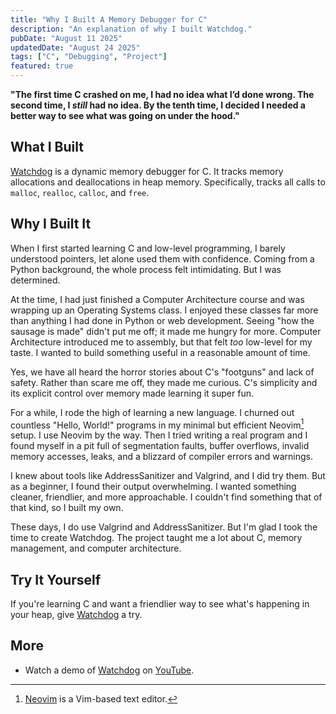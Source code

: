 ```yaml
---
title: "Why I Built A Memory Debugger for C"
description: "An explanation of why I built Watchdog."
pubDate: "August 11 2025"
updatedDate: "August 24 2025"
tags: ["C", "Debugging", "Project"]
featured: true
---
```


**"The first time C crashed on me, I had no idea what I’d done wrong.
The second time, I _still_ had no idea.
By the tenth time, I decided I needed a better way to see what was going on under the hood."**

## What I Built

<a href="https://github.com/ragibasif/watchdog" target="_blank" rel="noopener noreferrer">Watchdog</a> is a dynamic memory debugger for C. It tracks memory allocations and deallocations in heap memory. Specifically, tracks all calls to `malloc`, `realloc`, `calloc`, and `free`.

## Why I Built It

When I first started learning C and low-level programming, I barely understood pointers, let alone used them with confidence. Coming from a Python background, the whole process felt intimidating. But I was determined.

At the time, I had just finished a Computer Architecture course and was wrapping up an Operating Systems class. I enjoyed these classes far more than anything I had done in Python or web development. Seeing "how the sausage is made" didn't put me off; it made me hungry for more. Computer Architecture introduced me to assembly, but that felt _too_ low-level for my taste. I wanted to build something useful in a reasonable amount of time.

Yes, we have all heard the horror stories about C's "footguns" and lack of safety. Rather than scare me off, they made me curious. C's simplicity and its explicit control over memory made learning it super fun.

For a while, I rode the high of learning a new language. I churned out countless "Hello, World!" programs in my minimal but efficient Neovim[^1] setup. I use Neovim by the way. Then I tried writing a real program and I found myself in a pit full of segmentation faults, buffer overflows, invalid memory accesses, leaks, and a blizzard of compiler errors and warnings.

I knew about tools like AddressSanitizer and Valgrind, and I did try them. But as a beginner, I found their output overwhelming. I wanted something cleaner, friendlier, and more approachable. I couldn't find something that of that kind, so I built my own.

These days, I do use Valgrind and AddressSanitizer. But I'm glad I took the time to create Watchdog. The project taught me a lot about C, memory management, and computer architecture.

## Try It Yourself

If you're learning C and want a friendlier way to see what's happening in your heap, give <a href="https://github.com/ragibasif/watchdog" target="_blank" rel="noopener noreferrer">Watchdog</a> a try.

## More

- Watch a demo of <a href="https://github.com/ragibasif/watchdog" target="_blank" rel="noopener noreferrer">Watchdog</a> on <a href="https://youtu.be/juKcJpgxBVk?feature=shared" target="_blank" rel="noopener noreferrer">YouTube</a>.

[^1]: <a href="https://neovim.io/" target="_blank" rel="noopener noreferrer">Neovim</a> is a Vim-based text editor.
